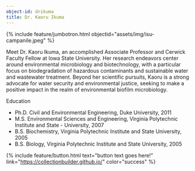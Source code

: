 ```yaml
---
object-id: drikuma
title: Dr. Kaoru Ikuma
---
```


{% include feature/jumbotron.html objectid="assets/img/isu-campanile.jpeg" %}

Meet Dr. Kaoru Ikuma, an accomplished Associate Professor and Cerwick Faculty Fellow at Iowa State University. Her research endeavors center around environmental microbiology and biotechnology, with a particular focus on biodegradation of hazardous contaminants and sustainable water and wastewater treatment. Beyond her scientific pursuits, Kaoru is a strong advocate for water security and environmental justice, seeking to make a positive impact in the realm of environmental biofilm microbiology. 

Education

- Ph.D. Civil and Environmental Engineering, Duke University, 2011 
- M.S. Environmental Sciences and Engineering, Virginia Polytechnic Institute and State - University, 2007 
- B.S. Biochemistry, Virginia Polytechnic Institute and State University, 2005 
- B.S. Biology, Virginia Polytechnic Institute and State University, 2005

{% include feature/button.html text="button text goes here!" link="https://collectionbuilder.github.io/" color="success" %}


